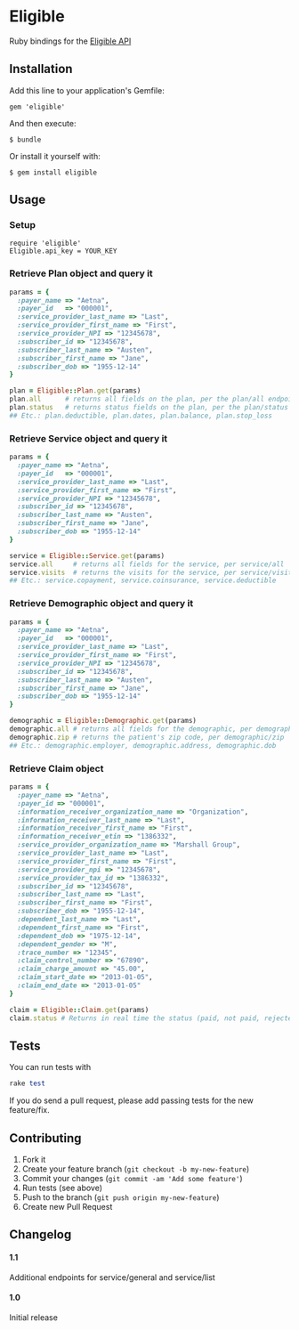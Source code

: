# Eligible

Ruby bindings for the [Eligible API](https://eligibleapi.com/rest-api-v1)

## Installation

Add this line to your application's Gemfile:

    gem 'eligible'

And then execute:

    $ bundle

Or install it yourself with:

    $ gem install eligible

## Usage

### Setup
    require 'eligible'
    Eligible.api_key = YOUR_KEY

### Retrieve Plan object and query it

```ruby
params = {
  :payer_name => "Aetna",
  :payer_id   => "000001",
  :service_provider_last_name => "Last",
  :service_provider_first_name => "First",
  :service_provider_NPI => "12345678",
  :subscriber_id => "12345678",
  :subscriber_last_name => "Austen",
  :subscriber_first_name => "Jane",
  :subscriber_dob => "1955-12-14"
}

plan = Eligible::Plan.get(params)
plan.all      # returns all fields on the plan, per the plan/all endpoint
plan.status   # returns status fields on the plan, per the plan/status endpoint
## Etc.: plan.deductible, plan.dates, plan.balance, plan.stop_loss 
```

### Retrieve Service object and query it

```ruby
params = {
  :payer_name => "Aetna",
  :payer_id   => "000001",
  :service_provider_last_name => "Last",
  :service_provider_first_name => "First",
  :service_provider_NPI => "12345678",
  :subscriber_id => "12345678",
  :subscriber_last_name => "Austen",
  :subscriber_first_name => "Jane",
  :subscriber_dob => "1955-12-14"
}

service = Eligible::Service.get(params)
service.all     # returns all fields for the service, per service/all
service.visits  # returns the visits for the service, per service/visits
## Etc.: service.copayment, service.coinsurance, service.deductible
```

### Retrieve Demographic object and query it

```ruby
params = {
  :payer_name => "Aetna",
  :payer_id   => "000001",
  :service_provider_last_name => "Last",
  :service_provider_first_name => "First",
  :service_provider_NPI => "12345678",
  :subscriber_id => "12345678",
  :subscriber_last_name => "Austen",
  :subscriber_first_name => "Jane",
  :subscriber_dob => "1955-12-14"
}

demographic = Eligible::Demographic.get(params)
demographic.all # returns all fields for the demographic, per demographic/all
demographic.zip # returns the patient's zip code, per demographic/zip
## Etc.: demographic.employer, demographic.address, demographic.dob
```

### Retrieve Claim object

```ruby
params = {
  :payer_name => "Aetna",
  :payer_id => "000001",
  :information_receiver_organization_name => "Organization",
  :information_receiver_last_name => "Last",
  :information_receiver_first_name => "First",
  :information_receiver_etin => "1386332",
  :service_provider_organization_name => "Marshall Group",
  :service_provider_last_name => "Last",
  :service_provider_first_name => "First",
  :service_provider_npi => "12345678",
  :service_provider_tax_id => "1386332",
  :subscriber_id => "12345678",
  :subscriber_last_name => "Last", 
  :subscriber_first_name => "First",
  :subscriber_dob => "1955-12-14",
  :dependent_last_name => "Last",
  :dependent_first_name => "First",
  :dependent_dob => "1975-12-14",
  :dependent_gender => "M",
  :trace_number => "12345",
  :claim_control_number => "67890",
  :claim_charge_amount => "45.00",
  :claim_start_date => "2013-01-05",
  :claim_end_date => "2013-01-05"
}    

claim = Eligible::Claim.get(params)
claim.status # Returns in real time the status (paid, not paid, rejected, denied, etc) of claim specified.
```

## Tests

You can run tests with 

```ruby
rake test
```

If you do send a pull request, please add passing tests for the new feature/fix.

## Contributing

1. Fork it
2. Create your feature branch (`git checkout -b my-new-feature`)
3. Commit your changes (`git commit -am 'Add some feature'`)
4. Run tests (see above)
5. Push to the branch (`git push origin my-new-feature`)
6. Create new Pull Request

## Changelog

#### 1.1

Additional endpoints for service/general and service/list

#### 1.0

Initial release